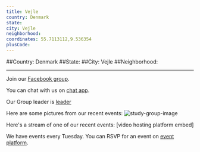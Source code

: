 ```yaml
---
title: Vejle
country: Denmark
state: 
city: Vejle
neighborhood: 
coordinates: 55.7113112,9.536354
plusCode:
---
```


##Country: Denmark
##State: 
##City: Vejle
##Neighborhood: 
*****
Join our [Facebook group](https://www.facebook.com/groups/free.code.camp.vejle).

You can chat with us on [chat app]().

Our Group leader is [leader]()

Here are some pictures from our recent events:
![study-group-image]()

Here's a stream of one of our recent events:
[video hosting platform embed]

We have events every Tuesday. You can RSVP for an event on [event platform]().
